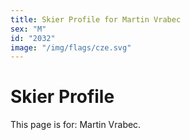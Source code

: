 ```yaml
---
title: Skier Profile for Martin Vrabec
sex: "M"
id: "2032"
image: "/img/flags/cze.svg" 
---
```


# Skier Profile

This page is for: Martin Vrabec.
    